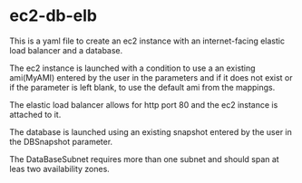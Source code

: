 # ec2-db-elb

This is a yaml file to create an ec2 instance with an internet-facing elastic load balancer and a database. 


The ec2 instance is launched with a condition to use a an existing ami(MyAMI) entered by the user in the parameters and if it does not exist or if the parameter is left blank, to use the default ami from the mappings. 

The elastic load balancer allows for http port 80 and the ec2 instance is attached to it. 

The database is launched using an existing snapshot entered by the user in the DBSnapshot parameter.

The DataBaseSubnet requires more than one subnet and should span at leas two availability zones. 




